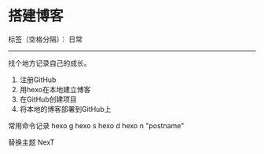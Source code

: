 ﻿# 搭建博客

标签（空格分隔）： 日常

---

找个地方记录自己的成长。

 1. 注册GitHub
 2. 用hexo在本地建立博客
 3. 在GitHub创建项目
 4. 将本地的博客部署到GitHub上

常用命令记录
hexo g
hexo s
hexo d
hexo n "postname"

替换主题
NexT

